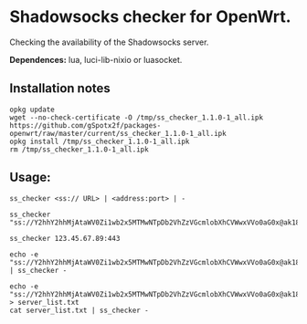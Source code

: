 # Shadowsocks checker for OpenWrt.
Checking the availability of the Shadowsocks server.

**Dependences:** lua, luci-lib-nixio or luasocket.

## Installation notes

    opkg update
    wget --no-check-certificate -O /tmp/ss_checker_1.1.0-1_all.ipk https://github.com/gSpotx2f/packages-openwrt/raw/master/current/ss_checker_1.1.0-1_all.ipk
    opkg install /tmp/ss_checker_1.1.0-1_all.ipk
    rm /tmp/ss_checker_1.1.0-1_all.ipk

## Usage:

    ss_checker <ss:// URL> | <address:port> | -

    ss_checker "ss://Y2hhY2hhMjAtaWV0Zi1wb2x5MTMwNTpDb2VhZzVGcmlobXhCVWwxVVo0aG0x@ak1834.www.outline.network.fr8678825324247b8176d59f83c30bd94d23d2e3ac5cd4a743bkwqeikvdyufr.cyou:443#www.outline.network%20(NL)"

    ss_checker 123.45.67.89:443

    echo -e "ss://Y2hhY2hhMjAtaWV0Zi1wb2x5MTMwNTpDb2VhZzVGcmlobXhCVWwxVVo0aG0x@ak1834.www.outline.network.fr8678825324247b8176d59f83c30bd94d23d2e3ac5cd4a743bkwqeikvdyufr.cyou:443#www.outline.network%20(NL)\n123.45.67.89:443" | ss_checker -

    echo -e "ss://Y2hhY2hhMjAtaWV0Zi1wb2x5MTMwNTpDb2VhZzVGcmlobXhCVWwxVVo0aG0x@ak1834.www.outline.network.fr8678825324247b8176d59f83c30bd94d23d2e3ac5cd4a743bkwqeikvdyufr.cyou:443#www.outline.network%20(NL)\n123.45.67.89:443" > server_list.txt
    cat server_list.txt | ss_checker -

